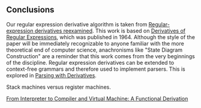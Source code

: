 ## Conclusions


Our regular expression derivative algorithm is taken from [Regular-expression derivatives reexamined][rere].
This work is based on [Derivatives of Regular Expressions][regexp-deriv], which was published in 1964. Although the style of the paper will be immediately recognizable to anyone familiar with the more theoretical end of computer science, anachronisms like "State Diagram Construction" are a reminder that this work comes from the very beginnings of the discipline. Regular expression derivatives can be extended to context-free grammars and therefore used to implement parsers. This is explored in [Parsing with Derivatives][parsing-deriv].

[regexp-deriv]: https://dl.acm.org/doi/pdf/10.1145/321239.321249
[rere]: https://www.khoury.northeastern.edu/home/turon/re-deriv.pdf
[parsing-deriv]: https://matt.might.net/papers/might2011derivatives.pdf


Stack machines versus register machines.

[From Interpreter to Compiler and Virtual Machine: A Functional Derivation][interpreter-to-compiler]

[interpreter-to-compiler]: https://www.brics.dk/RS/03/14/BRICS-RS-03-14.pdf

